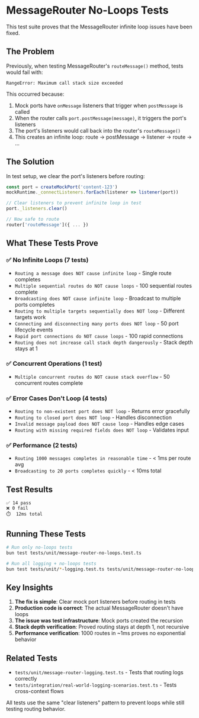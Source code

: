 # MessageRouter No-Loops Tests

This test suite proves that the MessageRouter infinite loop issues have been fixed.

## The Problem

Previously, when testing MessageRouter's `routeMessage()` method, tests would fail with:
```
RangeError: Maximum call stack size exceeded
```

This occurred because:
1. Mock ports have `onMessage` listeners that trigger when `postMessage` is called
2. When the router calls `port.postMessage(message)`, it triggers the port's listeners
3. The port's listeners would call back into the router's `routeMessage()`
4. This creates an infinite loop: route → postMessage → listener → route → ...

## The Solution

In test setup, we clear the port's listeners before routing:
```typescript
const port = createMockPort('content-123')
mockRuntime._connectListeners.forEach(listener => listener(port))

// Clear listeners to prevent infinite loop in test
port._listeners.clear()

// Now safe to route
router['routeMessage']({ ... })
```

## What These Tests Prove

### ✅ No Infinite Loops (7 tests)
- `Routing a message does NOT cause infinite loop` - Single route completes
- `Multiple sequential routes do NOT cause loops` - 100 sequential routes complete
- `Broadcasting does NOT cause infinite loop` - Broadcast to multiple ports completes
- `Routing to multiple targets sequentially does NOT loop` - Different targets work
- `Connecting and disconnecting many ports does NOT loop` - 50 port lifecycle events
- `Rapid port connections do NOT cause loops` - 100 rapid connections
- `Routing does not increase call stack depth dangerously` - Stack depth stays at 1

### ✅ Concurrent Operations (1 test)
- `Multiple concurrent routes do NOT cause stack overflow` - 50 concurrent routes complete

### ✅ Error Cases Don't Loop (4 tests)
- `Routing to non-existent port does NOT loop` - Returns error gracefully
- `Routing to closed port does NOT loop` - Handles disconnection
- `Invalid message payload does NOT cause loop` - Handles edge cases
- `Routing with missing required fields does NOT loop` - Validates input

### ✅ Performance (2 tests)
- `Routing 1000 messages completes in reasonable time` - < 1ms per route avg
- `Broadcasting to 20 ports completes quickly` - < 10ms total

## Test Results

```
✅ 14 pass
❌ 0 fail
⏱️  12ms total
```

## Running These Tests

```bash
# Run only no-loops tests
bun test tests/unit/message-router-no-loops.test.ts

# Run all logging + no-loops tests
bun test tests/unit/*-logging.test.ts tests/unit/message-router-no-loops.test.ts
```

## Key Insights

1. **The fix is simple**: Clear mock port listeners before routing in tests
2. **Production code is correct**: The actual MessageRouter doesn't have loops
3. **The issue was test infrastructure**: Mock ports created the recursion
4. **Stack depth verification**: Proved routing stays at depth 1, not recursive
5. **Performance verification**: 1000 routes in ~1ms proves no exponential behavior

## Related Tests

- `tests/unit/message-router-logging.test.ts` - Tests that routing logs correctly
- `tests/integration/real-world-logging-scenarios.test.ts` - Tests cross-context flows

All tests use the same "clear listeners" pattern to prevent loops while still testing routing behavior.
